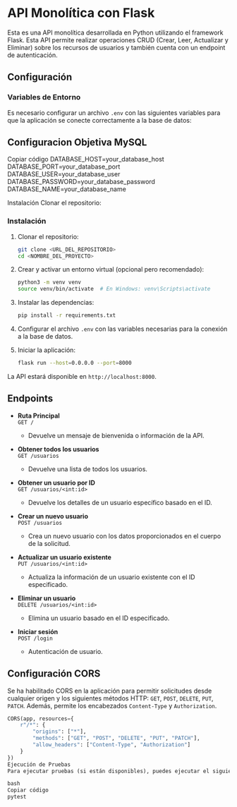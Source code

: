# API Monolítica con Flask

Esta es una API monolítica desarrollada en Python utilizando el framework Flask. Esta API permite realizar operaciones CRUD (Crear, Leer, Actualizar y Eliminar) sobre los recursos de usuarios y también cuenta con un endpoint de autenticación.

## Configuración

### Variables de Entorno

Es necesario configurar un archivo `.env` con las siguientes variables para que la aplicación se conecte correctamente a la base de datos:

## Configuracion Objetiva MySQL

Copiar código
DATABASE_HOST=your_database_host
DATABASE_PORT=your_database_port
DATABASE_USER=your_database_user
DATABASE_PASSWORD=your_database_password
DATABASE_NAME=your_database_name

Instalación
Clonar el repositorio:

### Instalación

1. Clonar el repositorio:
    ```bash
    git clone <URL_DEL_REPOSITORIO>
    cd <NOMBRE_DEL_PROYECTO>
    ```

2. Crear y activar un entorno virtual (opcional pero recomendado):
    ```bash
    python3 -m venv venv
    source venv/bin/activate  # En Windows: venv\Scripts\activate
    ```

3. Instalar las dependencias:
    ```bash
    pip install -r requirements.txt
    ```

4. Configurar el archivo `.env` con las variables necesarias para la conexión a la base de datos.

5. Iniciar la aplicación:
    ```bash
    flask run --host=0.0.0.0 --port=8000
    ```

La API estará disponible en `http://localhost:8000`.

## Endpoints

- **Ruta Principal**  
  `GET /`  
  - Devuelve un mensaje de bienvenida o información de la API.

- **Obtener todos los usuarios**  
  `GET /usuarios`  
  - Devuelve una lista de todos los usuarios.

- **Obtener un usuario por ID**  
  `GET /usuarios/<int:id>`  
  - Devuelve los detalles de un usuario específico basado en el ID.

- **Crear un nuevo usuario**  
  `POST /usuarios`  
  - Crea un nuevo usuario con los datos proporcionados en el cuerpo de la solicitud.

- **Actualizar un usuario existente**  
  `PUT /usuarios/<int:id>`  
  - Actualiza la información de un usuario existente con el ID especificado.

- **Eliminar un usuario**  
  `DELETE /usuarios/<int:id>`  
  - Elimina un usuario basado en el ID especificado.

- **Iniciar sesión**  
  `POST /login`  
  - Autenticación de usuario.

## Configuración CORS

Se ha habilitado CORS en la aplicación para permitir solicitudes desde cualquier origen y los siguientes métodos HTTP: `GET`, `POST`, `DELETE`, `PUT`, `PATCH`. Además, permite los encabezados `Content-Type` y `Authorization`.

```python
CORS(app, resources={
    r"/*": {
        "origins": ["*"],
        "methods": ["GET", "POST", "DELETE", "PUT", "PATCH"],
        "allow_headers": ["Content-Type", "Authorization"]
    }
})
Ejecución de Pruebas
Para ejecutar pruebas (si están disponibles), puedes ejecutar el siguiente comando:

bash
Copiar código
pytest
